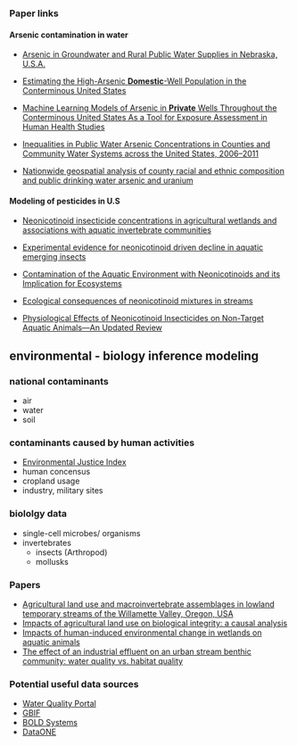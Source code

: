 ### Paper links

#### Arsenic contamination in water
* [Arsenic in Groundwater and Rural Public Water Supplies in Nebraska, U.S.A.](https://digitalcommons.unl.edu/cgi/viewcontent.cgi?article=1855&context=greatplainsresearch)

* [Estimating the High-Arsenic **Domestic**-Well Population in the Conterminous United States](https://pubs.acs.org/doi/pdf/10.1021/acs.est.7b02881?src=getftr)

* [Machine Learning Models of Arsenic in **Private** Wells Throughout the Conterminous United States As a Tool for Exposure Assessment in Human Health Studies](https://pubs.acs.org/doi/10.1021/acs.est.0c05239?goto=supporting-info)

* [Inequalities in Public Water Arsenic Concentrations in Counties and Community Water Systems across the United States, 2006–2011](https://ehp.niehs.nih.gov/doi/full/10.1289/EHP7313)

* [Nationwide geospatial analysis of county racial and ethnic composition and public drinking water arsenic and uranium](https://www.nature.com/articles/s41467-022-35185-6)

#### Modeling of pesticides in U.S
* [Neonicotinoid insecticide concentrations in agricultural wetlands and associations with aquatic invertebrate communities](https://digitalcommons.unl.edu/cgi/viewcontent.cgi?article=1098&context=nebgamestaff)

* [Experimental evidence for neonicotinoid driven decline in aquatic emerging insects](https://www.pnas.org/doi/10.1073/pnas.2105692118#sec-1)

* [Contamination of the Aquatic Environment with Neonicotinoids and its Implication for Ecosystems](https://www.frontiersin.org/articles/10.3389/fenvs.2016.00071/full)

* [Ecological consequences of neonicotinoid mixtures in streams](https://www.ncbi.nlm.nih.gov/pmc/articles/PMC9007503/)

* [Physiological Effects of Neonicotinoid Insecticides on Non-Target Aquatic Animals—An Updated Review](https://www.ncbi.nlm.nih.gov/pmc/articles/PMC8431157/)

## environmental - biology inference modeling 
### national contaminants 
- air 
- water
- soil
### contaminants caused by human activities
- [Environmental Justice Index](https://www.atsdr.cdc.gov/placeandhealth/eji/index.html)
- human concensus
- cropland usage
- industry, military sites
### biololgy data
- single-cell microbes/ organisms
- invertebrates
  - insects (Arthropod)
  - mollusks

### Papers
- [Agricultural land use and macroinvertebrate assemblages in lowland temporary streams of the Willamette Valley, Oregon, USA](https://www.sciencedirect.com/science/article/pii/S0167880916305473)
- [Impacts of agricultural land use on biological integrity: a causal analysis](https://www.jstor.org/stable/41417116?seq=1)
- [Impacts of human-induced environmental change in wetlands on aquatic animals](https://onlinelibrary.wiley.com/doi/full/10.1111/brv.12358)
- [The effect of an industrial effluent on an urban stream benthic community: water quality vs. habitat quality](https://www.sciencedirect.com/science/article/pii/S0269749102003639?via%3Dihub)

### Potential useful data sources
- [Water Quality Portal](https://www.waterqualitydata.us/#mimeType=csv&providers=NWIS&providers=STEWARDS&providers=STORET)
- [GBIF](https://www.gbif.org/dataset/search?q=invertebrate&type=OCCURRENCE&publishing_country=US)
- [BOLD Systems](http://www.boldsystems.org/index.php/Public_SearchTerms)
- [DataONE](https://search.dataone.org/data)
